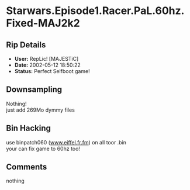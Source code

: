 # Starwars.Episode1.Racer.PaL.60hz.Fixed-MAJ2k2

## Rip Details

- **User:** RepLic! [MAJESTiC]
- **Date:** 2002-05-12 18:50:22
- **Status:** Perfect Selfboot game!

## Downsampling

Nothing!<br />just add 269Mo dymmy files

## Bin Hacking

use binpatch060 (www.eiffel.fr.fm) on all toor .bin<br />your can fix game to 60hz too!

## Comments

nothing

